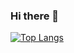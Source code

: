 ### Hi there 👋

[![Top Langs](https://github-readme-stats.vercel.app/api/top-langs/?username=chonginator&theme=gruvbox)](https://github.com/chonginator/github-readme-stats)


<!--
**chonginator/chonginator** is a ✨ _special_ ✨ repository because its `README.md` (this file) appears on your GitHub profile.

Here are some ideas to get you started:

- 🔭 I’m currently working on ...
- 🌱 I’m currently learning ...
- 👯 I’m looking to collaborate on ...
- 🤔 I’m looking for help with ...
- 💬 Ask me about ...
- 📫 How to reach me: ...
- 😄 Pronouns: ...
- ⚡ Fun fact: ...
-->
